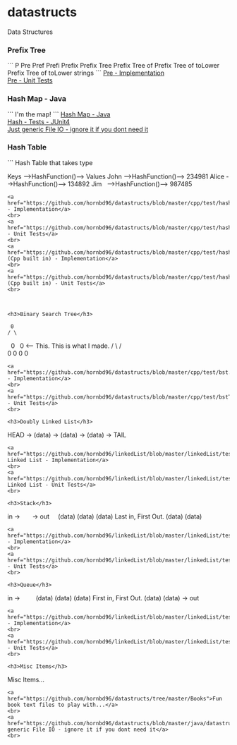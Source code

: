 # datastructs
Data Structures

<h3>Prefix Tree</h3>
```
P
Pre
Pref
Prefi
Prefix
Prefix Tree
Prefix Tree of 
Prefix Tree of toLower
Prefix Tree of toLower strings
```
<a href="https://github.com/hornbd96/datastructs/blob/master/cpp/test/prefixTree.h">Pre - Implementation</a>
<br>
<a href="https://github.com/hornbd96/datastructs/blob/master/cpp/test/prefixTreeTest.cpp">Pre - Unit Tests</a>
<br>

<h3>Hash Map - Java</h3>
```
I'm the map!
```
<a href="https://github.com/hornbd96/datastructs/blob/master/java/datastructs/src/com/data/structs/hash.java">Hash Map - Java</a>
<br>
<a href="https://github.com/hornbd96/datastructs/blob/master/java/datastructs/test/com/data/structs/hashTest.java">Hash - Tests - JUnit4</a>
<br>
<a href="https://github.com/hornbd96/datastructs/blob/master/java/datastructs/src/com/data/structs/file.java">Just generic File IO - ignore it if you dont need it</a>
<br>

<h3>Hash Table</h3>
```
Hash Table that takes type <T>

Keys   -->HashFunction()--> Values
John   -->HashFunction()--> 234981
Alice  -->HashFunction()--> 134892
Jim    -->HashFunction()--> 987485
```
<a href="https://github.com/hornbd96/datastructs/blob/master/cpp/test/hashTable.h">Hash - Implementation</a>
<br>
<a href="https://github.com/hornbd96/datastructs/blob/master/cpp/test/hashTableTest.cpp">Hash - Unit Tests</a>
<br>
<a href="https://github.com/hornbd96/datastructs/blob/master/cpp/test/hashCpp.h">Hash (Cpp built in) - Implementation</a>
<br>
<a href="https://github.com/hornbd96/datastructs/blob/master/cpp/test/hashCppTest.cpp">Hash (Cpp built in) - Unit Tests</a>
<br>



<h3>Binary Search Tree</h3>
```
     0
    / \
   0   0  <-- This. This is what I made.
  / \ / \
 0  0 0  0
```
<a href="https://github.com/hornbd96/datastructs/blob/master/cpp/test/bst.h">bst - Implementation</a>
<br>
<a href="https://github.com/hornbd96/datastructs/blob/master/cpp/test/bstTest.cpp">bst - Unit Tests</a>
<br>

<h3>Doubly Linked List</h3>
```
HEAD -> (data) -> (data) -> (data) -> TAIL
```
<a href="https://github.com/hornbd96/linkedList/blob/master/linkedList/tests/doublyLinkedList.h">Doubly Linked List - Implementation</a>
<br>
<a href="https://github.com/hornbd96/linkedList/blob/master/linkedList/tests/tests.cpp">Doubly Linked List - Unit Tests</a>
<br>

<h3>Stack</h3>
```
in ->       -> out 
     (data)
     (data)
     (data)         Last in, First Out.
     (data)
     (data)
```
<a href="https://github.com/hornbd96/linkedList/blob/master/linkedList/tests/stack.h">Stack - Implementation</a>
<br>
<a href="https://github.com/hornbd96/linkedList/blob/master/linkedList/tests/stackTest.cpp">Stack - Unit Tests</a>
<br>

<h3>Queue</h3>
```
in ->     
     (data)
     (data)
     (data)         First in, First Out.
     (data)
     (data)
            -> out
```
<a href="https://github.com/hornbd96/linkedList/blob/master/linkedList/tests/queue.h">Queue - Implementation</a>
<br>
<a href="https://github.com/hornbd96/linkedList/blob/master/linkedList/tests/queueTest.cpp">Queue - Unit Tests</a>
<br>

<h3>Misc Items</h3>
```
Misc Items...
```
<a href="https://github.com/hornbd96/datastructs/tree/master/Books">Fun book text files to play with...</a>
<br>
<a href="https://github.com/hornbd96/datastructs/blob/master/java/datastructs/src/com/data/structs/file.java">Just generic File IO - ignore it if you dont need it</a>
<br>

